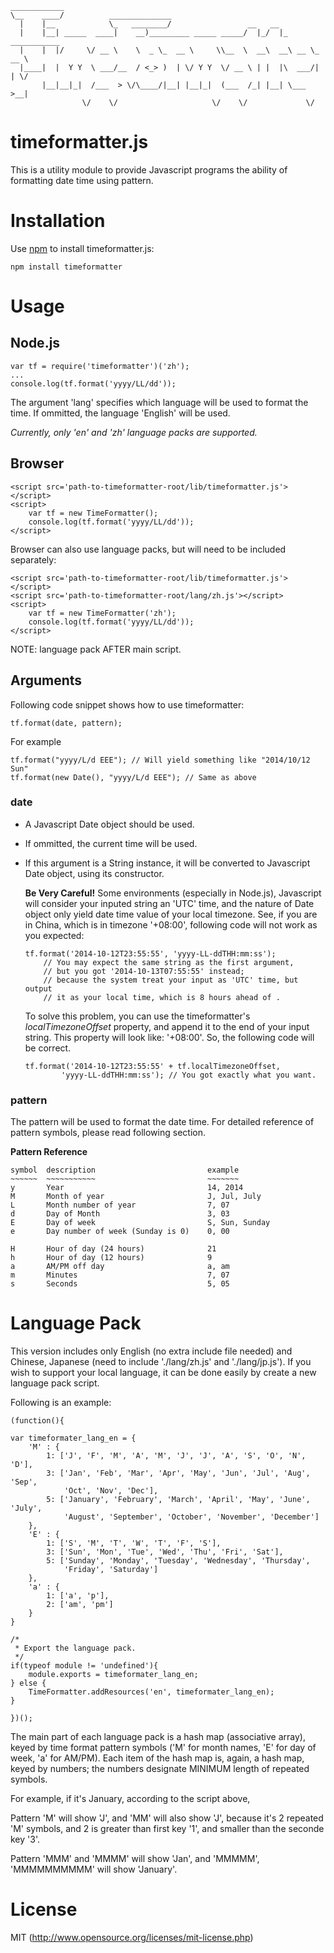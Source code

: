     ____________
    \__    ____/          ______________
      |    |__            \_   ________/                 __   __                  
      |    |__| _____  ____|    __)_________ _____ _____/  |_/  |_ ___________   
      |    |  |/     \/ __ \    \  _ \_  __ \     \\__  \  __\  __\ __ \_  __ \  
      |____|  |  Y Y  \ ___/__  / <_> )  | \/ Y Y  \/ __ \ | |  |\  ___/|  | \/
           |__|__|_|  /___  > \/\____/|__| |__|_|  (___  /_| |__| \___  >__|   
                    \/    \/                     \/    \/             \/       

timeformatter.js
================

This is a utility module to provide Javascript programs the ability of
formatting date time using pattern.

Installation
============

Use [npm](www.npmjs.org) to install timeformatter.js:

    npm install timeformatter

Usage
=====

Node.js
-------

    var tf = require('timeformatter')('zh');
    ...
    console.log(tf.format('yyyy/LL/dd'));

The argument 'lang' specifies which language will be used to format the time.
If ommitted, the language 'English' will be used.

*Currently, only 'en' and 'zh' language packs are supported.*

Browser
-------

    <script src='path-to-timeformatter-root/lib/timeformatter.js'></script>
    <script>
        var tf = new TimeFormatter(); 
        console.log(tf.format('yyyy/LL/dd'));
    </script>

Browser can also use language packs, but will need to be included separately:

    <script src='path-to-timeformatter-root/lib/timeformatter.js'></script>
    <script src='path-to-timeformatter-root/lang/zh.js'></script>
    <script>
        var tf = new TimeFormatter('zh'); 
        console.log(tf.format('yyyy/LL/dd'));
    </script>

NOTE: language pack AFTER main script.

Arguments
---------

Following code snippet shows how to use timeformatter:

    tf.format(date, pattern);

For example

    tf.format("yyyy/L/d EEE"); // Will yield something like "2014/10/12 Sun"
    tf.format(new Date(), "yyyy/L/d EEE"); // Same as above

### date
* A Javascript Date object should be used.
* If ommitted, the current time will be used.
* If this argument is a String instance, it will be converted to Javascript
  Date object, using its constructor. 

  **Be Very Careful!** Some environments (especially in Node.js), Javascript
  will consider your inputed string an 'UTC' time, and the nature of Date
  object only yield date time value of your local timezone. See, if you are in
  China, which is in timezone '+08:00', following code will not work as you
  expected:
  
      tf.format('2014-10-12T23:55:55', 'yyyy-LL-ddTHH:mm:ss');
          // You may expect the same string as the first argument,
          // but you got '2014-10-13T07:55:55' instead;
          // because the system treat your input as 'UTC' time, but output
          // it as your local time, which is 8 hours ahead of .

  To solve this problem, you can use the timeformatter's *localTimezoneOffset*
  property, and append it to the end of your input string. This property will
  look like: '+08:00'. So, the following code will be correct.
  
      tf.format('2014-10-12T23:55:55' + tf.localTimezoneOffset,
              'yyyy-LL-ddTHH:mm:ss'); // You got exactly what you want.
    

### pattern
The pattern will be used to format the date time.
For detailed reference of pattern symbols, please read following section.

**Pattern Reference**

    symbol  description                         example
    ~~~~~~  ~~~~~~~~~~~                         ~~~~~~~
    y       Year                                14, 2014
    M       Month of year                       J, Jul, July
    L       Month number of year                7, 07
    d       Day of Month                        3, 03
    E       Day of week                         S, Sun, Sunday
    e       Day number of week (Sunday is 0)    0, 00

    H       Hour of day (24 hours)              21
    h       Hour of day (12 hours)              9
    a       AM/PM off day                       a, am
    m       Minutes                             7, 07
    s       Seconds                             5, 05

Language Pack
=============

This version includes only English (no extra include file needed) and Chinese,
Japanese (need to include './lang/zh.js' and './lang/jp.js'). If you wish to 
support your local language, it can be done easily by create a new language
pack script.  

Following is an example:


    (function(){

    var timeformater_lang_en = {
        'M' : {
            1: ['J', 'F', 'M', 'A', 'M', 'J', 'J', 'A', 'S', 'O', 'N', 'D'],
            3: ['Jan', 'Feb', 'Mar', 'Apr', 'May', 'Jun', 'Jul', 'Aug', 'Sep',
                'Oct', 'Nov', 'Dec'],
            5: ['January', 'February', 'March', 'April', 'May', 'June', 'July',
                'August', 'September', 'October', 'November', 'December']
        },
        'E' : {
            1: ['S', 'M', 'T', 'W', 'T', 'F', 'S'],
            3: ['Sun', 'Mon', 'Tue', 'Wed', 'Thu', 'Fri', 'Sat'],
            5: ['Sunday', 'Monday', 'Tuesday', 'Wednesday', 'Thursday',
                'Friday', 'Saturday']
        },
        'a' : {
            1: ['a', 'p'],
            2: ['am', 'pm']
        }
    }

    /*
     * Export the language pack.
     */
    if(typeof module != 'undefined'){
        module.exports = timeformater_lang_en;
    } else {
        TimeFormatter.addResources('en', timeformater_lang_en);
    }

    })();


The main part of each language pack is a hash map (associative array), keyed by
time format pattern symbols ('M' for month names, 'E' for day of week, 'a' for
AM/PM). Each item of the hash map is, again, a hash map, keyed by numbers; the
numbers designate MINIMUM length of repeated symbols.

For example, if it's January, according to the script above,

Pattern 'M' will show 'J', and 'MM' will also show 'J', because it's 2
repeated 'M' symbols, and 2 is greater than first key '1', and smaller than the
seconde key '3'.

Pattern 'MMM' and 'MMMM' will  show 'Jan', and 'MMMMM', 'MMMMMMMMMM' will show
'January'.


License
=======

MIT (http://www.opensource.org/licenses/mit-license.php)

